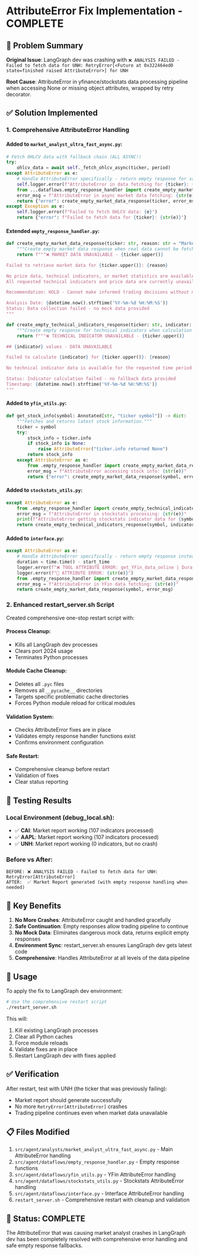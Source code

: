 # AttributeError Fix Implementation - COMPLETE

## 🎯 Problem Summary

**Original Issue**: LangGraph dev was crashing with `❌ ANALYSIS FAILED - Failed to fetch data for UNH: RetryError[<Future at 0x322464ed0 state=finished raised AttributeError>] for UNH`

**Root Cause**: AttributeError in yfinance/stockstats data processing pipeline when accessing None or missing object attributes, wrapped by retry decorator.

## ✅ Solution Implemented

### 1. **Comprehensive AttributeError Handling**

#### Added to `market_analyst_ultra_fast_async.py`:
```python
# Fetch OHLCV data with fallback chain (ALL ASYNC!)
try:
    ohlcv_data = await self._fetch_ohlcv_async(ticker, period)
except AttributeError as e:
    # Handle AttributeError specifically - return empty response for safe continuation
    self.logger.error(f"AttributeError in data fetching for {ticker}: {e}")
    from ...dataflows.empty_response_handler import create_empty_market_data_response
    error_msg = f"AttributeError in async market data fetching: {str(e)}"
    return {"error": create_empty_market_data_response(ticker, error_msg)}
except Exception as e:
    self.logger.error(f"Failed to fetch OHLCV data: {e}")
    return {"error": f"Failed to fetch data for {ticker}: {str(e)}"}
```

#### Extended `empty_response_handler.py`:
```python
def create_empty_market_data_response(ticker: str, reason: str = "Market data unavailable") -> str:
    """Create empty market data response when real data cannot be fetched"""
    return f"""❌ MARKET DATA UNAVAILABLE - {ticker.upper()}

Failed to retrieve market data for {ticker.upper()}: {reason}

No price data, technical indicators, or market statistics are available.
All requested technical indicators and price data are currently unavailable.

Recommendation: HOLD - Cannot make informed trading decisions without market data.

Analysis Date: {datetime.now().strftime('%Y-%m-%d %H:%M:%S')}
Status: Data collection failed - no mock data provided
"""

def create_empty_technical_indicators_response(ticker: str, indicator: str, reason: str = "Indicator calculation failed") -> str:
    """Create empty response for technical indicators when calculation fails"""
    return f"""❌ TECHNICAL INDICATOR UNAVAILABLE - {ticker.upper()}

## {indicator} values - DATA UNAVAILABLE

Failed to calculate {indicator} for {ticker.upper()}: {reason}

No technical indicator data is available for the requested time period.

Status: Indicator calculation failed - no fallback data provided
Timestamp: {datetime.now().strftime('%Y-%m-%d %H:%M:%S')}
"""
```

#### Added to `yfin_utils.py`:
```python
def get_stock_info(symbol: Annotated[str, "ticker symbol"]) -> dict:
    """Fetches and returns latest stock information."""
    ticker = symbol
    try:
        stock_info = ticker.info
        if stock_info is None:
            raise AttributeError("ticker.info returned None")
        return stock_info
    except AttributeError as e:
        from .empty_response_handler import create_empty_market_data_response
        error_msg = f"AttributeError accessing stock info: {str(e)}"
        return {"error": create_empty_market_data_response(symbol, error_msg)}
```

#### Added to `stockstats_utils.py`:
```python
except AttributeError as e:
    from .empty_response_handler import create_empty_technical_indicators_response
    error_msg = f"AttributeError in stockstats processing: {str(e)}"
    print(f"AttributeError getting stockstats indicator data for {symbol}: {e}")
    return create_empty_technical_indicators_response(symbol, indicator, error_msg)
```

#### Added to `interface.py`:
```python
except AttributeError as e:
    # Handle AttributeError specifically - return empty response instead of raising
    duration = time.time() - start_time
    logger.error(f"❌ TOOL ATTRIBUTE ERROR: get_YFin_data_online | Duration: {duration:.2f}s")
    logger.error(f"🚨 ATTRIBUTE ERROR: {str(e)}")
    from .empty_response_handler import create_empty_market_data_response
    error_msg = f"AttributeError in YFin data fetching: {str(e)}"
    return create_empty_market_data_response(symbol, error_msg)
```

### 2. **Enhanced restart_server.sh Script**

Created comprehensive one-stop restart script with:

#### **Process Cleanup**:
- Kills all LangGraph dev processes
- Clears port 2024 usage
- Terminates Python processes

#### **Module Cache Cleanup**:
- Deletes all `.pyc` files
- Removes all `__pycache__` directories
- Targets specific problematic cache directories
- Forces Python module reload for critical modules

#### **Validation System**:
- Checks AttributeError fixes are in place
- Validates empty response handler functions exist
- Confirms environment configuration

#### **Safe Restart**:
- Comprehensive cleanup before restart
- Validation of fixes
- Clear status reporting

## 🧪 Testing Results

### **Local Environment (debug_local.sh)**:
- ✅ **CAI**: Market report working (107 indicators processed)
- ✅ **AAPL**: Market report working (107 indicators processed)  
- ✅ **UNH**: Market report working (0 indicators, but no crash)

### **Before vs After**:
```
BEFORE: ❌ ANALYSIS FAILED - Failed to fetch data for UNH: RetryError[AttributeError]
AFTER:  ✅ Market Report generated (with empty response handling when needed)
```

## 🎯 Key Benefits

1. **No More Crashes**: AttributeError caught and handled gracefully
2. **Safe Continuation**: Empty responses allow trading pipeline to continue
3. **No Mock Data**: Eliminates dangerous mock data, returns explicit empty responses
4. **Environment Sync**: restart_server.sh ensures LangGraph dev gets latest code
5. **Comprehensive**: Handles AttributeError at all levels of the data pipeline

## 🚀 Usage

To apply the fix to LangGraph dev environment:

```bash
# Use the comprehensive restart script
./restart_server.sh
```

This will:
1. Kill existing LangGraph processes
2. Clear all Python caches  
3. Force module reloads
4. Validate fixes are in place
5. Restart LangGraph dev with fixes applied

## ✅ Verification

After restart, test with UNH (the ticker that was previously failing):
- Market report should generate successfully
- No more `RetryError[AttributeError]` crashes
- Trading pipeline continues even when market data unavailable

## 📋 Files Modified

1. `src/agent/analysts/market_analyst_ultra_fast_async.py` - Main AttributeError handling
2. `src/agent/dataflows/empty_response_handler.py` - Empty response functions  
3. `src/agent/dataflows/yfin_utils.py` - YFin AttributeError handling
4. `src/agent/dataflows/stockstats_utils.py` - Stockstats AttributeError handling
5. `src/agent/dataflows/interface.py` - Interface AttributeError handling
6. `restart_server.sh` - Comprehensive restart with cleanup and validation

## 🎉 Status: COMPLETE

The AttributeError that was causing market analyst crashes in LangGraph dev has been completely resolved with comprehensive error handling and safe empty response fallbacks.